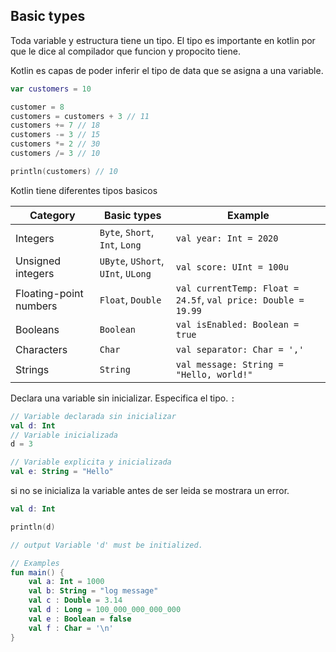 ## Basic types

Toda variable y estructura tiene un tipo. El tipo es importante en kotlin por que le dice al compilador que funcion y propocito tiene.

Kotlin es capas de poder inferir el tipo de data que se asigna a una variable.

```kotlin
var customers = 10

customer = 8
customers = customers + 3 // 11
customers += 7 // 18
customers -= 3 // 15
customers *= 2 // 30
customers /= 3 // 10

println(customers) // 10
```

Kotlin tiene diferentes tipos basicos

| Category               | Basic types                      | Example                                             |
|------------------------|----------------------------------|-----------------------------------------------------|
| Integers               | `Byte`, `Short`, `Int`, `Long`    | `val year: Int = 2020`                             |
| Unsigned integers      | `UByte`, `UShort`, `UInt`, `ULong`| `val score: UInt = 100u`                           |
| Floating-point numbers | `Float`, `Double`                | `val currentTemp: Float = 24.5f`, `val price: Double = 19.99` |
| Booleans               | `Boolean`                         | `val isEnabled: Boolean = true`                    |
| Characters             | `Char`                            | `val separator: Char = ','`                        |
| Strings                | `String`                          | `val message: String = "Hello, world!"`            |


Declara una variable sin inicializar. Especifica el tipo. `:`

```kotlin
// Variable declarada sin inicializar
val d: Int
// Variable inicializada
d = 3

// Variable explicita y inicializada
val e: String = "Hello"
```

si no se inicializa la variable antes de ser leida se mostrara un error.

```kotlin
val d: Int

println(d)

// output Variable 'd' must be initialized.
```

```kotlin
// Examples
fun main() {
    val a: Int = 1000 
    val b: String = "log message"
    val c : Double = 3.14
    val d : Long = 100_000_000_000_000
    val e : Boolean = false
    val f : Char = '\n'
}
```